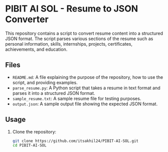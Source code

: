 # PIBIT AI SOL - Resume to JSON Converter

This repository contains a script to convert resume content into a structured JSON format. The script parses various sections of the resume such as personal information, skills, internships, projects, certificates, achievements, and education.

## Files

- `README.md`: A file explaining the purpose of the repository, how to use the script, and providing examples.
- `parse_resume.py`: A Python script that takes a resume in text format and parses it into a structured JSON format.
- `sample_resume.txt`: A sample resume file for testing purposes.
- `output.json`: A sample output file showing the expected JSON format.

## Usage

1. Clone the repository:
   ```sh
   git clone https://github.com/itsakhil24/PIBIT-AI-SOL.git
   cd PIBIT-AI-SOL
